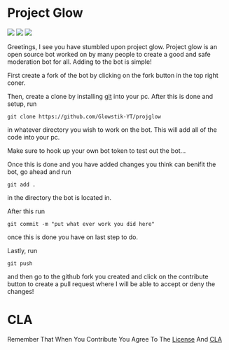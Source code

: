 # Project Glow

![](https://discord.com/api/guilds/794739329956053063/embed.png)
![](https://img.shields.io/github/commit-activity/w/glowstik-yt/projglow)
![](https://img.shields.io/github/last-commit/glowstik-yt/projglow)

Greetings, I see you have stumbled upon project glow. Project glow is an open source bot worked on by many people to create a 
good and safe moderation bot for all. Adding to the bot is simple!

First create a fork of the bot by clicking on the fork button in the top right coner.

Then, create a clone by installing [git](https://git-scm.com/) into your pc. After this is done and setup, run 
```
git clone https://github.com/Glowstik-YT/projglow
```
in whatever directory you wish to work on the bot. This will add all of the code into your pc.

Make sure to hook up your own bot token to test out the bot...

Once this is done and you have added changes you think can benifit the bot, go ahead and run
```
git add .
```
in the directory the bot is located in.

After this run
```
git commit -m "put what ever work you did here"
```
once this is done you have on last step to do.

Lastly, run 
```
git push
```
and then go to the github fork you created and click on the contribute button to create a pull request where I will be able to accept or deny the changes!
# CLA
Remember That When You Contribute You Agree To The [License](/LICENSE) And [CLA](/CLA.md)
